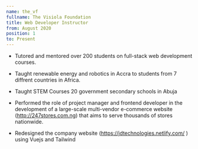 ```yaml
---
name: the_vf
fullname: The Visiola Foundation
title: Web Developer Instructor 
from: August 2020
position: 1
to: Present
---
```


- Tutored and mentored over 200 students on full-stack web development courses. 
- Taught renewable energy and robotics in Accra to students from 7 diffrent countries in Africa.
- Taught STEM Courses 20 government secondary schools in Abuja

- Performed the role of project manager and frontend developer in the development of a large-scale multi-vendor e-commerce website (http://247stores.com.ng) that aims to serve thousands of stores nationwide.

- Redesigned the company website (https://jdtechnologies.netlify.com/ ) using Vuejs and Tailwind

